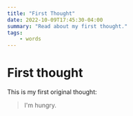 ```yaml
---
title: "First Thought"
date: 2022-10-09T17:45:30-04:00
summary: "Read about my first thought."
tags:
    - words
---
```


# First thought

This is my first original thought:

> I'm hungry.

